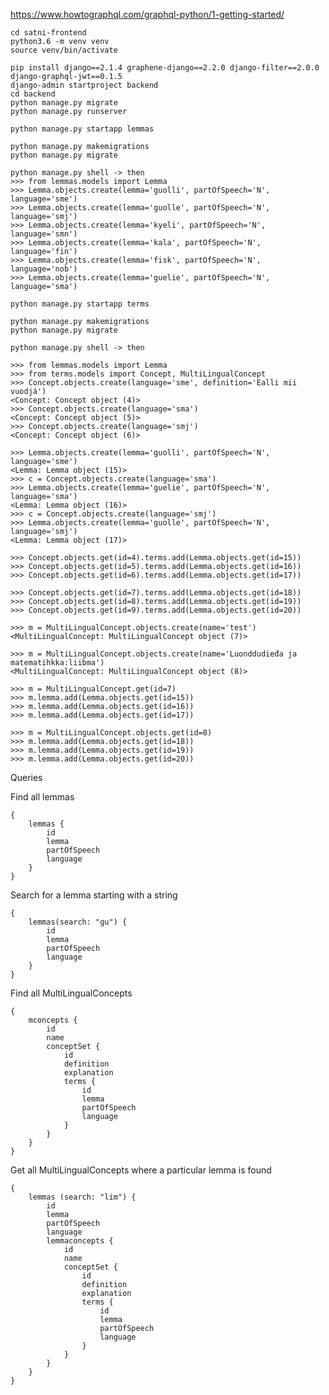 https://www.howtographql.com/graphql-python/1-getting-started/

    cd satni-frontend
    python3.6 -m venv venv
    source venv/bin/activate

    pip install django==2.1.4 graphene-django==2.2.0 django-filter==2.0.0 django-graphql-jwt==0.1.5
    django-admin startproject backend
    cd backend
    python manage.py migrate
    python manage.py runserver

    python manage.py startapp lemmas

    python manage.py makemigrations
    python manage.py migrate

    python manage.py shell -> then
    >>> from lemmas.models import Lemma
    >>> Lemma.objects.create(lemma='guolli', partOfSpeech='N', language='sme')
    >>> Lemma.objects.create(lemma='guolle', partOfSpeech='N', language='smj')
    >>> Lemma.objects.create(lemma='kyeli', partOfSpeech='N', language='smn')
    >>> Lemma.objects.create(lemma='kala', partOfSpeech='N', language='fin')
    >>> Lemma.objects.create(lemma='fisk', partOfSpeech='N', language='nob')
    >>> Lemma.objects.create(lemma='guelie', partOfSpeech='N', language='sma')

    python manage.py startapp terms

    python manage.py makemigrations
    python manage.py migrate

    python manage.py shell -> then

    >>> from lemmas.models import Lemma
    >>> from terms.models import Concept, MultiLingualConcept
    >>> Concept.objects.create(language='sme', definition='Ealli mii vuodjá')
    <Concept: Concept object (4)>
    >>> Concept.objects.create(language='sma')
    <Concept: Concept object (5)>
    >>> Concept.objects.create(language='smj')
    <Concept: Concept object (6)>

    >>> Lemma.objects.create(lemma='guolli', partOfSpeech='N', language='sme')
    <Lemma: Lemma object (15)>
    >>> c = Concept.objects.create(language='sma')
    >>> Lemma.objects.create(lemma='guelie', partOfSpeech='N', language='sma')
    <Lemma: Lemma object (16)>
    >>> c = Concept.objects.create(language='smj')
    >>> Lemma.objects.create(lemma='guolle', partOfSpeech='N', language='smj')
    <Lemma: Lemma object (17)>

    >>> Concept.objects.get(id=4).terms.add(Lemma.objects.get(id=15))
    >>> Concept.objects.get(id=5).terms.add(Lemma.objects.get(id=16))
    >>> Concept.objects.get(id=6).terms.add(Lemma.objects.get(id=17))

    >>> Concept.objects.get(id=7).terms.add(Lemma.objects.get(id=18))
    >>> Concept.objects.get(id=8).terms.add(Lemma.objects.get(id=19))
    >>> Concept.objects.get(id=9).terms.add(Lemma.objects.get(id=20))

    >>> m = MultiLingualConcept.objects.create(name='test')
    <MultiLingualConcept: MultiLingualConcept object (7)>

    >>> m = MultiLingualConcept.objects.create(name='Luonddudieđa ja matematihkka:liibma')
    <MultiLingualConcept: MultiLingualConcept object (8)>

    >>> m = MultiLingualConcept.get(id=7)
    >>> m.lemma.add(Lemma.objects.get(id=15))
    >>> m.lemma.add(Lemma.objects.get(id=16))
    >>> m.lemma.add(Lemma.objects.get(id=17))

    >>> m = MultiLingualConcept.objects.get(id=8)
    >>> m.lemma.add(Lemma.objects.get(id=18))
    >>> m.lemma.add(Lemma.objects.get(id=19))
    >>> m.lemma.add(Lemma.objects.get(id=20))

Queries

Find all lemmas

    {
        lemmas {
            id
            lemma
            partOfSpeech
            language
        }
    }

Search for a lemma starting with a string

    {
        lemmas(search: "gu") {
            id
            lemma
            partOfSpeech
            language
        }
    }

Find all MultiLingualConcepts

    {
        mconcepts {
            id
            name
            conceptSet {
                id
                definition
                explanation
                terms {
                    id
                    lemma
                    partOfSpeech
                    language
                }
            }
        }
    }

Get all MultiLingualConcepts where a particular lemma is found

    {
        lemmas (search: "lim") {
            id
            lemma
            partOfSpeech
            language
            lemmaconcepts {
                id
                name
                conceptSet {
                    id
                    definition
                    explanation
                    terms {
                        id
                        lemma
                        partOfSpeech
                        language
                    }
                }
            }
        }
    }

